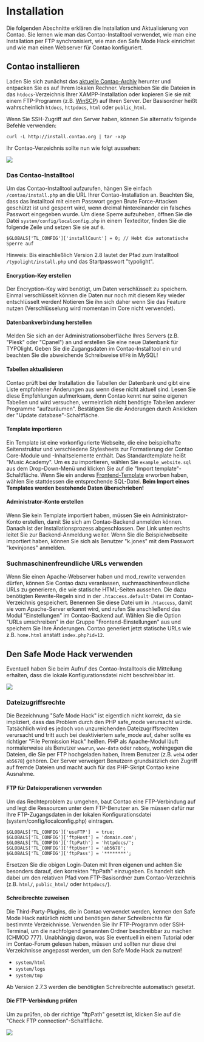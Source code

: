 # Installation

Die folgenden Abschnitte erklären die Installation und Aktualisierung von
Contao. Sie lernen wie man das Contao-Installtool verwendet, wie man eine
Installation per FTP synchronisiert, wie man den Safe Mode Hack einrichtet und
wie man einen Webserver für Contao konfiguriert.


## Contao installieren

Laden Sie sich zunächst das [aktuelle Contao-Archiv][1] herunter und entpacken
Sie es auf Ihrem lokalen Rechner. Verschieben Sie die Dateien in das
`htdocs`-Verzeichnis Ihrer XAMPP-Installation oder kopieren Sie sie mit einem
FTP-Programm (z.B. [WinSCP][2]) auf Ihren Server. Der Basisordner heißt
wahrscheinlich `htdocs`, `httpdocs`, `html` oder `public_html`.

Wenn Sie SSH-Zugriff auf den Server haben, können Sie alternativ folgende
Befehle verwenden:

``` {.bash}
curl -L http://install.contao.org | tar -xzp
```

Ihr Contao-Verzeichnis sollte nun wie folgt aussehen:

![](https://github.com/contao/docs/blob/2.11/book/de/images/typolight-root.jpg)


### Das Contao-Installtool

Um das Contao-Installtool aufzurufen, hängen Sie einfach `/contao/install.php`
an die URL Ihrer Contao-Installation an. Beachten Sie, dass das Installtool mit
einem Passwort gegen Brute Force-Attacken geschützt ist und gesperrt wird, wenn
dreimal hintereinander ein falsches Passwort eingegeben wurde. Um diese Sperre
aufzuheben, öffnen Sie die Datei `system/config/localconfig.php` in einem
Texteditor, finden Sie die folgende Zeile und setzen Sie sie auf `0`.

``` {.php}
$GLOBALS['TL_CONFIG']['installCount'] = 0; // Hebt die automatische Sperre auf
```

Hinweis: Bis einschließlich Version 2.8 lautet der Pfad zum Installtool
`/typolight/install.php` und das Startpasswort "typolight".


#### Encryption-Key erstellen

Der Encryption-Key wird benötigt, um Daten verschlüsselt zu speichern. Einmal
verschlüsselt können die Daten nur noch mit diesem Key wieder entschlüsselt
werden! Notieren Sie ihn sich daher wenn Sie das Feature nutzen
(Verschlüsselung wird momentan im Core nicht verwendet).


#### Datenbankverbindung herstellen

Melden Sie sich an der Administrationsoberfläche Ihres Servers (z.B. "Plesk"
oder "Cpanel") an und erstellen Sie eine neue Datenbank für TYPOlight. Geben
Sie die Zugangsdaten im Contao-Installtool ein und beachten Sie die abweichende
Schreibweise `UTF8` in MySQL!


#### Tabellen aktualisieren

Contao prüft bei der Installation die Tabellen der Datenbank und gibt eine
Liste empfohlener Änderungen aus wenn diese nicht aktuell sind. Lesen Sie diese
Empfehlungen aufmerksam, denn Contao kennt nur seine eigenen Tabellen und wird
versuchen, vermeintlich nicht benötigte Tabellen anderer Programme
"aufzuräumen". Bestätigen Sie die Änderungen durch Anklicken der "Update
database"-Schaltfläche.


#### Template importieren

Ein Template ist eine vorkonfigurierte Webseite, die eine beispielhafte
Seitenstruktur und verschiedene Stylesheets zur Formatierung der Contao
Core-Module und -Inhaltselemente enthält. Das Standardtemplate heißt "Music
Academy". Um es zu importieren, wählen Sie `example_website.sql` aus dem
Drop-Down-Menü und klicken Sie auf die "Import template"-Schaltfläche. Wenn
Sie ein anderes [Frontend-Template][3] erworben haben, wählen Sie stattdessen
die entsprechende SQL-Datei. **Beim Import eines Templates werden bestehende
Daten überschrieben!**


#### Administrator-Konto erstellen

Wenn Sie kein Template importiert haben, müssen Sie ein Administrator-Konto
erstellen, damit Sie sich am Contao-Backend anmelden können. Danach ist der
Installationsprozess abgeschlossen. Der Link unten rechts leitet Sie zur
Backend-Anmeldung weiter. Wenn Sie die Beispielwebseite importiert haben,
können Sie sich als Benutzer "k.jones" mit dem Passwort "kevinjones" anmelden.


### Suchmaschinenfreundliche URLs verwenden

Wenn Sie einen Apache-Webserver haben und mod_rewrite verwenden dürfen, können
Sie Contao dazu veranlassen, suchmaschinenfreundliche URLs zu generieren, die
wie statische HTML-Seiten aussehen. Die dazu benötigten Rewrite-Regeln sind in
der `.htaccess.default`-Datei im Contao-Verzeichnis gespeichert. Benennen Sie
diese Datei um in `.htaccess`, damit sie vom Apache-Server erkannt wird, und
rufen Sie anschließend das Modul "Einstellungen" im Contao-Backend auf. Wählen
Sie die Option "URLs umschreiben" in der Gruppe "Frontend-Einstellungen" aus und
speichern Sie Ihre Änderungen. Contao generiert jetzt statische URLs wie z.B.
`home.html` anstatt `index.php?id=12`.


## Den Safe Mode Hack verwenden

Eventuell haben Sie beim Aufruf des Contao-Installtools die Mitteilung erhalten,
dass die lokale Konfigurationsdatei nicht beschreibbar ist.

![](images/localconfig-not-writable.jpg)


### Dateizugriffsrechte

Die Bezeichnung "Safe Mode Hack" ist eigentlich nicht korrekt, da sie
impliziert, dass das Problem durch den PHP safe_mode verursacht würde.
Tatsächlich wird es jedoch von unzureichenden Dateizugriffsrechten verursacht
und tritt auch bei deaktiviertem safe_mode auf, daher sollte es richtiger "File
Permission Hack" heißen. PHP als Apache-Modul läuft normalerweise als Benutzer
`wwwrun`, `www-data` oder `nobody`, wohingegen die Dateien, die Sie per FTP
hochgeladen haben, Ihrem Benutzer (z.B. `web4` oder `ab5678`) gehören. Der
Server verweigert Benutzern grundsätzlich den Zugriff auf fremde Dateien und
macht auch für das PHP-Skript Contao keine Ausnahme.


#### FTP für Dateioperationen verwenden

Um das Rechteproblem zu umgehen, baut Contao eine FTP-Verbindung auf und legt
die Ressourcen unter dem FTP-Benutzer an. Sie müssen dafür nur Ihre
FTP-Zugangsdaten in der lokalen Konfigurationsdatei
(system/config/localconfig.php) eintragen.

``` {.php}
$GLOBALS['TL_CONFIG']['useFTP']  = true;
$GLOBALS['TL_CONFIG']['ftpHost'] = 'domain.com';
$GLOBALS['TL_CONFIG']['ftpPath'] = 'httpdocs/';
$GLOBALS['TL_CONFIG']['ftpUser'] = 'ab5678';
$GLOBALS['TL_CONFIG']['ftpPass'] = '********';
```

Ersetzen Sie die obigen Login-Daten mit Ihren eigenen und achten Sie besonders
darauf, den korrekten "ftpPath" einzugeben. Es handelt sich dabei um den
relativen Pfad vom FTP-Basisordner zum Contao-Verzeichnis (z.B. `html/`,
`public_html/` oder `httpdocs/`).


#### Schreibrechte zuweisen

Die Third-Party-Plugins, die in Contao verwendet werden, kennen den Safe Mode
Hack natürlich nicht und benötigen daher Schreibrechte für bestimmte
Verzeichnisse. Verwenden Sie Ihr FTP-Programm oder SSH-Terminal, um die
nachfolgend genannten Ordner beschreibbar zu machen (CHMOD 777). Unabhängig
davon, was Sie eventuell in einem Tutorial oder im Contao-Forum gelesen haben,
müssen und sollten nur diese drei Verzeichnisse angepasst werden, um den Safe
Mode Hack zu nutzen!

* `system/html`
* `system/logs`
* `system/tmp`

Ab Version 2.7.3 werden die benötigten Schreibrechte automatisch gesetzt.


#### Die FTP-Verbindung prüfen

Um zu prüfen, ob der richtige "ftpPath" gesetzt ist, klicken Sie auf die "Check
FTP connection"-Schaltfläche.

![](images/ftp-check.jpg)


[1]: https://contao.org/de/download.html
[2]: http://www.winscp.com
[3]: https://contao.org/de/contao-themes-and-templates.html
